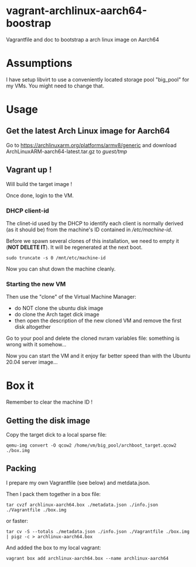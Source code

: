 # vagrant-archlinux-aarch64-boostrap
Vagrantfile and doc to bootstrap a arch linux image on Aarch64

# Assumptions

I have setup libvirt to use a conveniently located storage pool "big_pool" for my VMs. You might need to change that.

# Usage

## Get the latest Arch Linux image for Aarch64

Go to https://archlinuxarm.org/platforms/armv8/generic and download ArchLinuxARM-aarch64-latest.tar.gz to *guest/tmp*

## Vagrant up !

Will build the target image !

Once done, login to the VM.

### DHCP client-id

The clinet-id used by the DHCP to identify each client is normally derived (as it should be) from the machine's ID contained in _/etc/machine-id_.

Before we spawn several clones of this installation, we need to empty it (**NOT DELETE IT**). It will be regenerated at the next boot.

```
sudo truncate -s 0 /mnt/etc/machine-id
```

Now you can shut down the machine cleanly.

### Starting the new VM

Then use the "clone" of the Virtual Machine Manager:
 - do NOT clone the ubuntu disk image
 - do clone the Arch taget dick image
 - then open the description of the new cloned VM and remove the first disk altogether

Go to your pool and delete the cloned nvram variables file: something is wrong with it somehow...

Now you can start the VM and it enjoy far better speed than with the Ubuntu 20.04 server image...

# Box it

Remember to clear the machine ID !

## Getting the disk image

Copy the target dick to a local sparse file:
```
qemu-img convert -O qcow2 /home/vm/big_pool/archboot_target.qcow2 ./box.img
```

## Packing

I prepare my own Vagrantfile (see below) and metdata.json.

Then I pack them together in a box file:
```
tar cvzf archlinux-aarch64.box ./metadata.json ./info.json ./Vagrantfile ./box.img
```
or faster:
```
tar cv -S --totals ./metadata.json ./info.json ./Vagrantfile ./box.img | pigz -c > archlinux-aarch64.box
```

And added the box to my local vagrant:
```
vagrant box add archlinux-aarch64.box --name archlinux-aarch64
```
